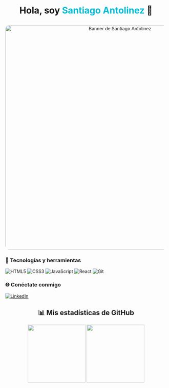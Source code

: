 <div align="center">
  <h1>Hola, soy <span style="color:#00bcd4;">Santiago Antolinez</span> 👋</h1>
  <img 
    src="https://github.com/user-attachments/assets/e91ed4f9-199e-40f2-9787-2fdc07de280d" 
    alt="Banner de Santiago Antolinez" 
    width="700"
    style="border-radius: 12px; margin-top: 10px;"
  />
</div>

### 🚀 Tecnologías y herramientas  
![HTML5](https://img.shields.io/badge/HTML5-E34F26?style=for-the-badge&logo=html5&logoColor=white)
![CSS3](https://img.shields.io/badge/CSS3-1572B6?style=for-the-badge&logo=css3&logoColor=white)
![JavaScript](https://img.shields.io/badge/JavaScript-F7DF1E?style=for-the-badge&logo=javascript&logoColor=black)
![React](https://img.shields.io/badge/React-61DAFB?style=for-the-badge&logo=react&logoColor=black)
![Git](https://img.shields.io/badge/Git-F05032?style=for-the-badge&logo=git&logoColor=white)

### 🌐 Conéctate conmigo  
[![LinkedIn](https://img.shields.io/badge/LinkedIn-0077B5?style=for-the-badge&logo=linkedin&logoColor=white)](https://www.linkedin.com/in/santiago-antolinez/)

</div>
<div align="center">

## 📊 Mis estadísticas de GitHub

<div align="center">
  <img height="180em" src="https://github-readme-stats.vercel.app/api?username=santi-ant&show_icons=true&theme=radical&hide_border=true"/>
  <img height="180em" src="https://github-readme-stats.vercel.app/api/top-langs/?username=santi-ant&layout=compact&theme=radical&hide_border=true"/>
</div>
